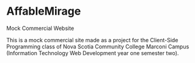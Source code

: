 # AffableMirage
Mock Commercial Website

This is a mock commercial site made as a project for the Client-Side Programming class of Nova Scotia Community College Marconi Campus (Information Technology Web Development year one semester two).
